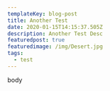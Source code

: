 ```yaml
---
templateKey: blog-post
title: Another Test
date: 2020-01-15T14:15:37.505Z
description: Another Test Desc
featuredpost: true
featuredimage: /img/Desert.jpg
tags:
  - test
---
```

body
